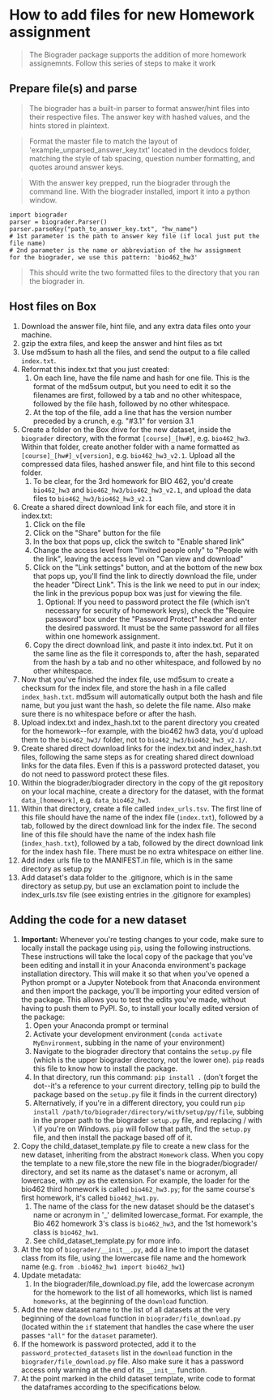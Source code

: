 # How to add files for new Homework assignment

>The Biograder package supports the addition of more homework
>assignemnts.  Follow this series of steps to make it work

## Prepare file(s) and parse
>The biograder has a built-in parser to format answer/hint files
>into their respective files.  The answer key with hashed values, 
>and the hints stored in plaintext.
 
>Format the master file to match the layout of 'example_unparsed_answer_key.txt' 
>located in the devdocs folder, matching the style of tab spacing, question number 
>formatting, and quotes around answer keys.

>With the answer key prepped, run the biograder through the command line.
>With the biograder installed, import it into a python window. 

```
import biograder
parser = biograder.Parser()
parser.parseKey("path_to_answer_key.txt", "hw_name")
# 1st parameter is the path to answer key file (if local just put the file name)
# 2nd parameter is the name or abbreviation of the hw assignment
for the biograder, we use this pattern: 'bio462_hw3'
```
>This should write the two formatted files to the directory that you ran the biograder in.


## Host files on Box

1. Download the answer file, hint file, and any extra data files onto your machine.
2. gzip the extra files, and keep the answer and hint files as txt
3. Use md5sum to hash all the files, and send the output to a file called `index.txt`.
4. Reformat this index.txt that you just created:
    1. On each line, have the file name and hash for one file. This is the format of the md5sum output, but you need to edit it so the filenames are first, followed by a tab and no other whitespace, followed by the file hash, followed by no other whitespace.
    2. At the top of the file, add a line that has the version number preceded by a crunch, e.g. "#3.1" for version 3.1
5. Create a folder on the Box drive for the new dataset, inside the `biograder` directory, with the format `[course]_[hw#]`, e.g. `bio462_hw3`. Within that folder, create another folder with a name formatted as `[course]_[hw#]_v[version]`, e.g. `bio462_hw3_v2.1`. Upload all the compressed data files, hashed answer file, and hint file to this second folder.
    1. To be clear, for the 3rd homework for BIO 462, you'd create `bio462_hw3` and `bio462_hw3/bio462_hw3_v2.1`, and upload the data files to `bio462_hw3/bio462_hw3_v2.1`
6. Create a shared direct download link for each file, and store it in index.txt:
    1. Click on the file
    2. Click on the "Share" button for the file
    3. In the box that pops up, click the switch to "Enable shared link"
    4. Change the access level from "Invited people only" to "People with the link", leaving the access level on "Can view and download"
    5. Click on the "Link settings" button, and at the bottom of the new box that pops up, you'll find the link to directly download the file, under the header "Direct Link". This is the link we need to put in our index; the link in the previous popup box was just for viewing the file.
        1. Optional: If you need to password protect the file (which isn't necessary for security of homework keys), check the "Require password" box under the "Password Protect" header and enter the desired password. It must be the same password for all files within one homework assignment.
    6. Copy the direct download link, and paste it into index.txt. Put it on the same line as the file it corresponds to, after the hash, separated from the hash by a tab and no other whitespace, and followed by no other whitespace.
7. Now that you've finished the index file, use md5sum to create a checksum for the index file, and store the hash in a file called `index_hash.txt`. md5sum will automatically output both the hash and file name, but you just want the hash, so delete the file name. Also make sure there is no whitespace before or after the hash.
8. Upload index.txt and index_hash.txt to the parent directory you created for the homework--for example, with the bio462 hw3 data, you'd upload them to the `bio462_hw3/` folder, not to `bio462_hw3/bio462_hw3_v2.1/`. 
9. Create shared direct download links for the index.txt and index_hash.txt files, following the same steps as for creating shared direct download links for the data files. Even if this is a password protected dataset, you do not need to password protect these files.
10. Within the biograder/biograder directory in the copy of the git repository on your local machine, create a directory for the dataset, with the format `data_[homework]`, e.g. `data_bio462_hw3`.
11. Within that directory, create a file called `index_urls.tsv`. The first line of this file should have the name of the index file (`index.txt`), followed by a tab, followed by the direct download link for the index file. The second line of this file should have the name of the index hash file (`index_hash.txt`), followed by a tab, followed by the direct download link for the index hash file. There must be no extra whitespace on either line.
12. Add index urls file to the MANIFEST.in file, which is in the same directory as setup.py
13. Add dataset's data folder to the .gitignore, which is in the same directory as setup.py, but use an exclamation point to include the index_urls.tsv file (see existing entries in the .gitignore for examples)


## Adding the code for a new dataset

1. **Important:** Whenever you're testing changes to your code, make sure to locally install the package using `pip`, using the following instructions. These instructions will take the local copy of the package that you've been editing and install it in your Anaconda environment's package installation directory. This will make it so that when you've opened a Python prompt or a Jupyter Notebook from that Anaconda environment and then import the package, you'll be importing your edited version of the package. This allows you to test the edits you've made, without having to push them to PyPI. So, to install your locally edited version of the package:
    1. Open your Anaconda prompt or terminal
    2. Activate your development environment (`conda activate MyEnvironment`, subbing in the name of your environment)
    3. Navigate to the biograder directory that contains the `setup.py` file (which is the upper biograder directory, not the lower one). `pip` reads this file to know how to install the package.
    4. In that directory, run this command: `pip install .` (don't forget the dot--it's a reference to your current directory, telling pip to build the package based on the `setup.py` file it finds in the current directory)
    5. Alternatively, if you're in a different directory, you could run `pip install /path/to/biograder/directory/with/setup/py/file`, subbing in the proper path to the biograder `setup.py` file, and replacing / with \ if you're on Windows. `pip` will follow that path, find the `setup.py` file, and then install the package based off of it.
2. Copy the child_dataset_template.py file to create a new class for the new dataset, inheriting from the abstract `Homework` class. When you copy the template to a new file,store the new file in the biograder/biograder/ directory, and set its name as the dataset's name or acronym, all lowercase, with .py as the extension. For example, the loader for the bio462 third homework is called `bio462_hw3.py`; for the same course's first homework, it's called `bio462_hw1.py`.
    1. The name of the class for the new dataset should be the dataset's name or acronym in '_' delimited lowercase_format. For example, the Bio 462 homework 3's class is `bio462_hw3`, and the 1st homework's class is `bio462_hw1`.
    2. See child_dataset_template.py for more info.
3. At the top of `biograder/__init__.py`, add a line to import the dataset class from its file, using the lowercase file name and the homework name (e.g. `from .bio462_hw1 import bio462_hw1`)
4. Update metadata:
    1. In the biograder/file_download.py file, add the lowercase acronym for the homework to the list of all homeworks, which list is named `homeworks`, at the beginning of the `download` function.
5. Add the new dataset name to the list of all datasets at the very beginning of the `download` function in `biograder/file_download.py` (located within the `if` statement that handles the case where the user passes `"all"` for the `dataset` parameter).
6. If the homework is password protected, add it to the `password_protected_datasets` list in the `download` function in the `biograder/file_download.py` file. Also make sure it has a password access only warning at the end of its `__init__` function.
7. At the point marked in the child dataset template, write code to format the dataframes according to the specifications below.

